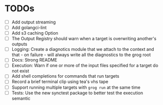 # TODOs

- [ ] Add output streaming
- [ ] Add golangci-lint
- [ ] Add s3 caching Option
- [ ] The Output Registry should warn when a target is overwriting another's outputs
- [ ] Logging: Create a diagnotics module that we attach to the context and that - on failure - will always write all the diagnostics to the grog root
- [ ] Docs: Strong README
- [ ] Execution: Warn if one or more of the input files specified for a target do not exist
- [ ] Add shell completions for commands that run targets
- [ ] Record a brief terminal clip using tea's vhs tape
- [ ] Support running multiple targets with `grog run` at the same time
- [ ] Tests: Use the new synctest package to better test the execution semantic
